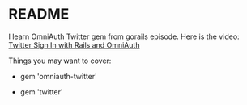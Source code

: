 # README

I learn OmniAuth Twitter gem from gorails episode.
Here is the video: [Twitter Sign In with Rails and OmniAuth](https://youtu.be/vFiblY5KUZE)

Things you may want to cover:

* gem 'omniauth-twitter'

* gem 'twitter'
